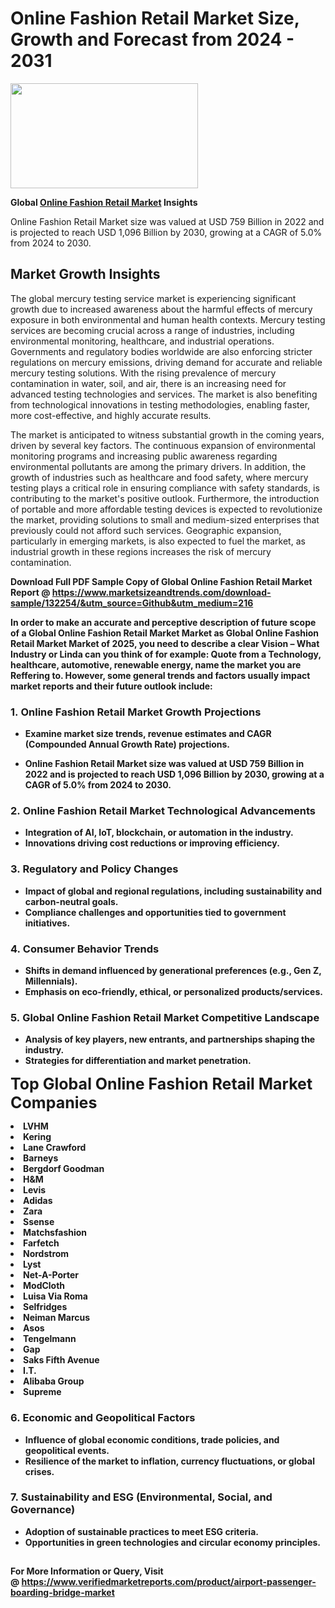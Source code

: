 <H1>Online Fashion Retail Market Size, Growth and Forecast from 2024 - 2031</H1><img class="aligncenter size-medium wp-image-584254" src="https://thirdeyenews.in/wp-content/uploads/2024/09/Global-Market-Research-300x168.jpeg" alt="" width="300" height="168" /><p><strong>Global&nbsp;<a href="https://www.marketsizeandtrends.com/download-sample/132254/&amp;utm_source=Github&utm_medium=216">Online Fashion Retail Market</a> Insights</strong></p><p>Online Fashion Retail Market size was valued at USD 759 Billion in 2022 and is projected to reach USD 1,096 Billion by 2030, growing at a CAGR of 5.0% from 2024 to 2030.</p><p><h2>Market Growth Insights</h2> <p>The global mercury testing service market is experiencing significant growth due to increased awareness about the harmful effects of mercury exposure in both environmental and human health contexts. Mercury testing services are becoming crucial across a range of industries, including environmental monitoring, healthcare, and industrial operations. Governments and regulatory bodies worldwide are also enforcing stricter regulations on mercury emissions, driving demand for accurate and reliable mercury testing solutions. With the rising prevalence of mercury contamination in water, soil, and air, there is an increasing need for advanced testing technologies and services. The market is also benefiting from technological innovations in testing methodologies, enabling faster, more cost-effective, and highly accurate results.</p> <p><strong></strong></p> <p>The market is anticipated to witness substantial growth in the coming years, driven by several key factors. The continuous expansion of environmental monitoring programs and increasing public awareness regarding environmental pollutants are among the primary drivers. In addition, the growth of industries such as healthcare and food safety, where mercury testing plays a critical role in ensuring compliance with safety standards, is contributing to the market's positive outlook. Furthermore, the introduction of portable and more affordable testing devices is expected to revolutionize the market, providing solutions to small and medium-sized enterprises that previously could not afford such services. Geographic expansion, particularly in emerging markets, is also expected to fuel the market, as industrial growth in these regions increases the risk of mercury contamination. <p><strong></p><p><span class=""><strong>Download Full PDF Sample Copy of Global Online Fashion Retail Market Report</strong> @ <a href="https://www.marketsizeandtrends.com/download-sample/132254/&amp;utm_source=Github&utm_medium=216" target="_blank">https://www.marketsizeandtrends.com/download-sample/132254/&amp;utm_source=Github&utm_medium=216</a></span></p><p>In order to make an accurate and perceptive description of future scope of a Global&nbsp;Online Fashion Retail Market Market as Global&nbsp;Online Fashion Retail Market Market of 2025, you need to describe a clear Vision &ndash; What Industry or Linda can you think of for example: Quote from a Technology, healthcare, automotive, renewable energy, name the market you are Reffering to. However, some general trends and factors usually impact market reports and their future outlook include:</p><h3>1.&nbsp;<strong>Online Fashion Retail Market Growth Projections</strong></h3><ul><li>Examine market size trends, revenue estimates and CAGR (Compounded Annual Growth Rate) projections.</li><li><p>Online Fashion Retail Market size was valued at USD 759 Billion in 2022 and is projected to reach USD 1,096 Billion by 2030, growing at a CAGR of 5.0% from 2024 to 2030.</p></li></ul><h3>2.&nbsp;<strong>Online Fashion Retail Market Technological Advancements</strong></h3><ul><li>Integration of AI, IoT, blockchain, or automation in the industry.</li><li>Innovations driving cost reductions or improving efficiency.</li></ul><h3>3.&nbsp;<strong>Regulatory and Policy Changes</strong></h3><ul><li>Impact of global and regional regulations, including sustainability and carbon-neutral goals.</li><li>Compliance challenges and opportunities tied to government initiatives.</li></ul><h3>4.&nbsp;<strong>Consumer Behavior Trends</strong></h3><ul><li>Shifts in demand influenced by generational preferences (e.g., Gen Z, Millennials).</li><li>Emphasis on eco-friendly, ethical, or personalized products/services.</li></ul><h3>5.&nbsp;<strong>Global Online Fashion Retail Market Competitive Landscape</strong></h3><ul><li>Analysis of key players, new entrants, and partnerships shaping the industry.</li><li>Strategies for differentiation and market penetration.</li></ul><p data-pm-slice="1 1 []"><span style="color: inherit; font-family: inherit; font-size: 25px;">Top Global Online Fashion Retail Market Companies</span></p><div class="" data-test-id=""><p><li>LVHM</li><li> Kering</li><li> Lane Crawford</li><li> Barneys</li><li> Bergdorf Goodman</li><li> H&M</li><li> Levis</li><li> Adidas</li><li> Zara</li><li> Ssense</li><li> Matchsfashion</li><li> Farfetch</li><li> Nordstrom</li><li> Lyst</li><li> Net-A-Porter</li><li> ModCloth</li><li> Luisa Via Roma</li><li> Selfridges</li><li> Neiman Marcus</li><li> Asos</li><li> Tengelmann</li><li> Gap</li><li> Saks Fifth Avenue</li><li> I.T.</li><li> Alibaba Group</li><li> Supreme</li></p></div><h3>6.&nbsp;<strong>Economic and Geopolitical Factors</strong></h3><ul><li>Influence of global economic conditions, trade policies, and geopolitical events.</li><li>Resilience of the market to inflation, currency fluctuations, or global crises.</li></ul><h3>7.&nbsp;<strong>Sustainability and ESG (Environmental, Social, and Governance)</strong></h3><ul><li>Adoption of sustainable practices to meet ESG criteria.</li><li>Opportunities in green technologies and circular economy principles.</li></ul><h2><strong style="font-size: 14px;">For More Information or Query, Visit @&nbsp;</strong><a style="background-color: #ffffff; font-size: 14px;" href="https://www.marketsizeandtrends.com/report/online-fashion-retail-market/" target="_blank">https://www.verifiedmarketreports.com/product/airport-passenger-boarding-bridge-market</a></h2>
